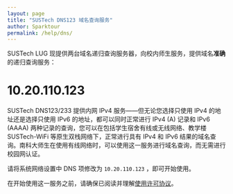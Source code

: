 ```yaml
---
layout: page
title: "SUSTech DNS123 域名查询服务"
author: Sparktour
permalink: /help/dns/
---
```


SUSTech LUG 现提供两台域名递归查询服务器，向校内师生服务，提供域名**准确**的递归查询服务：

# 10.20.110.123 

SUSTech DNS123/233 提供内网 IPv4 服务——但无论您选择只使用 IPv4 的地址还是选择只使用 IPv6 的地址，都可以同时正常进行 IPv4 (A) 记录和 IPv6 (AAAA) 两种记录的查询，您可以在包括学生宿舍有线或无线网络、教学楼 SUSTech-WiFi 等原生双栈网络下，正常进行具有 IPv4 和 IPv6 结果的域名查询。南科大师生在使用有线网络时，可以使用这一服务进行域名查询，而无需进行校园网认证。

请将系统网络设置中 DNS 项修改为 `10.20.110.123` ，即可开始使用。

在开始使用这一服务之前，请确保已阅读并理解[使用许可协议](/help/dns-license/)。
